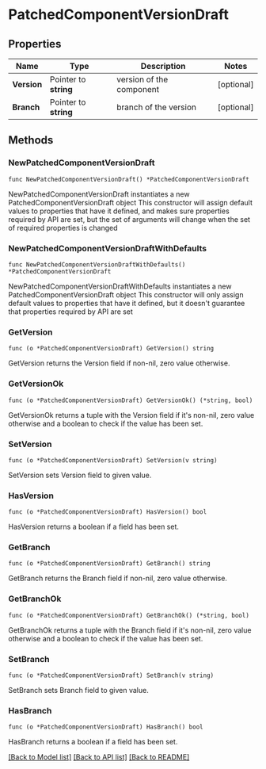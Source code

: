 # PatchedComponentVersionDraft

## Properties

Name | Type | Description | Notes
------------ | ------------- | ------------- | -------------
**Version** | Pointer to **string** | version of the component | [optional] 
**Branch** | Pointer to **string** | branch of the version | [optional] 

## Methods

### NewPatchedComponentVersionDraft

`func NewPatchedComponentVersionDraft() *PatchedComponentVersionDraft`

NewPatchedComponentVersionDraft instantiates a new PatchedComponentVersionDraft object
This constructor will assign default values to properties that have it defined,
and makes sure properties required by API are set, but the set of arguments
will change when the set of required properties is changed

### NewPatchedComponentVersionDraftWithDefaults

`func NewPatchedComponentVersionDraftWithDefaults() *PatchedComponentVersionDraft`

NewPatchedComponentVersionDraftWithDefaults instantiates a new PatchedComponentVersionDraft object
This constructor will only assign default values to properties that have it defined,
but it doesn't guarantee that properties required by API are set

### GetVersion

`func (o *PatchedComponentVersionDraft) GetVersion() string`

GetVersion returns the Version field if non-nil, zero value otherwise.

### GetVersionOk

`func (o *PatchedComponentVersionDraft) GetVersionOk() (*string, bool)`

GetVersionOk returns a tuple with the Version field if it's non-nil, zero value otherwise
and a boolean to check if the value has been set.

### SetVersion

`func (o *PatchedComponentVersionDraft) SetVersion(v string)`

SetVersion sets Version field to given value.

### HasVersion

`func (o *PatchedComponentVersionDraft) HasVersion() bool`

HasVersion returns a boolean if a field has been set.

### GetBranch

`func (o *PatchedComponentVersionDraft) GetBranch() string`

GetBranch returns the Branch field if non-nil, zero value otherwise.

### GetBranchOk

`func (o *PatchedComponentVersionDraft) GetBranchOk() (*string, bool)`

GetBranchOk returns a tuple with the Branch field if it's non-nil, zero value otherwise
and a boolean to check if the value has been set.

### SetBranch

`func (o *PatchedComponentVersionDraft) SetBranch(v string)`

SetBranch sets Branch field to given value.

### HasBranch

`func (o *PatchedComponentVersionDraft) HasBranch() bool`

HasBranch returns a boolean if a field has been set.


[[Back to Model list]](../README.md#documentation-for-models) [[Back to API list]](../README.md#documentation-for-api-endpoints) [[Back to README]](../README.md)



